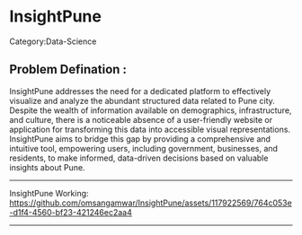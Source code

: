 # InsightPune

Category:Data-Science

Problem Defination :
-------------------------------------------------------------------------------------------------------------------------------------------------------------------------------------------------------------
InsightPune addresses the need for a dedicated platform to effectively visualize and analyze the abundant structured data related to Pune city. Despite the wealth of information available on demographics, infrastructure, and culture, there is a noticeable absence of a user-friendly website or application for transforming this data into accessible visual representations. InsightPune aims to bridge this gap by providing a comprehensive and intuitive tool, empowering users, including government, businesses, and residents, to make informed, data-driven decisions based on valuable insights about Pune.

-----------------------------------------------------------------------------------------------------------------------------------------------------------------------------------------------
InsightPune Working:
https://github.com/omsangamwar/InsightPune/assets/117922569/764c053e-d1f4-4560-bf23-421246ec2aa4

-------------------------------------------------------------------------------------------------------------------------------------------------------------------------------------------------


